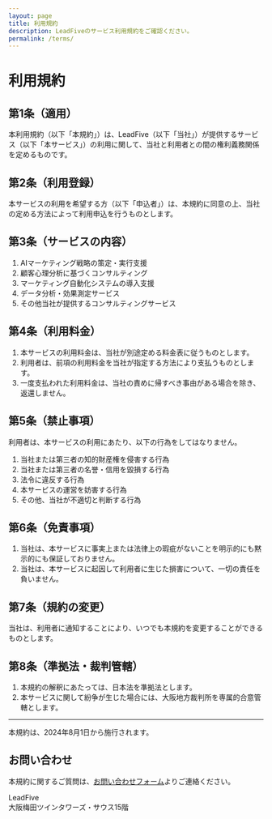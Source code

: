 ```yaml
---
layout: page
title: 利用規約
description: LeadFiveのサービス利用規約をご確認ください。
permalink: /terms/
---
```


# 利用規約

## 第1条（適用）
本利用規約（以下「本規約」）は、LeadFive（以下「当社」）が提供するサービス（以下「本サービス」）の利用に関して、当社と利用者との間の権利義務関係を定めるものです。

## 第2条（利用登録）
本サービスの利用を希望する方（以下「申込者」）は、本規約に同意の上、当社の定める方法によって利用申込を行うものとします。

## 第3条（サービスの内容）
1. AIマーケティング戦略の策定・実行支援
2. 顧客心理分析に基づくコンサルティング
3. マーケティング自動化システムの導入支援
4. データ分析・効果測定サービス
5. その他当社が提供するコンサルティングサービス

## 第4条（利用料金）
1. 本サービスの利用料金は、当社が別途定める料金表に従うものとします。
2. 利用者は、前項の利用料金を当社が指定する方法により支払うものとします。
3. 一度支払われた利用料金は、当社の責めに帰すべき事由がある場合を除き、返還しません。

## 第5条（禁止事項）
利用者は、本サービスの利用にあたり、以下の行為をしてはなりません。
1. 当社または第三者の知的財産権を侵害する行為
2. 当社または第三者の名誉・信用を毀損する行為
3. 法令に違反する行為
4. 本サービスの運営を妨害する行為
5. その他、当社が不適切と判断する行為

## 第6条（免責事項）
1. 当社は、本サービスに事実上または法律上の瑕疵がないことを明示的にも黙示的にも保証しておりません。
2. 当社は、本サービスに起因して利用者に生じた損害について、一切の責任を負いません。

## 第7条（規約の変更）
当社は、利用者に通知することにより、いつでも本規約を変更することができるものとします。

## 第8条（準拠法・裁判管轄）
1. 本規約の解釈にあたっては、日本法を準拠法とします。
2. 本サービスに関して紛争が生じた場合には、大阪地方裁判所を専属的合意管轄とします。

---

本規約は、2024年8月1日から施行されます。

## お問い合わせ

本規約に関するご質問は、[お問い合わせフォーム](/contact/)よりご連絡ください。

LeadFive  
大阪梅田ツインタワーズ・サウス15階